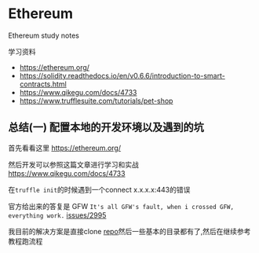 # Ethereum

Ethereum study notes


学习资料
- https://ethereum.org/
- https://solidity.readthedocs.io/en/v0.6.6/introduction-to-smart-contracts.html
- https://www.qikegu.com/docs/4733
- https://www.trufflesuite.com/tutorials/pet-shop

## 总结(一) 配置本地的开发环境以及遇到的坑

首先看看这里 https://ethereum.org/

然后开发可以参照这篇文章进行学习和实战 https://www.qikegu.com/docs/4733

在``truffle init``的时候遇到一个connect x.x.x.x:443的错误

官方给出来的答复是 GFW ``It's all GFW's fault, when i crossed GFW, everything work.`` [issues/2995](https://github.com/trufflesuite/truffle/issues/2995)

我目前的解决方案是直接clone [repo](https://github.com/truffle-box/bare-box)然后一些基本的目录都有了,然后在继续参考教程跑流程
